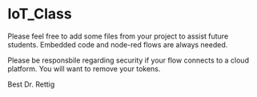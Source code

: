 # IoT_Class

Please feel free to add some files from your project to assist future students.  Embedded code and node-red flows are always needed.

Please be responsbile regarding security if your flow connects to a cloud platform.  You will want to remove your tokens.

Best
Dr. Rettig
